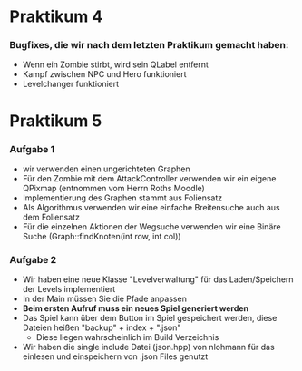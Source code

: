 # Praktikum 4

### Bugfixes, die wir nach dem letzten Praktikum gemacht haben:

- Wenn ein Zombie stirbt, wird sein QLabel entfernt
- Kampf zwischen NPC und Hero funktioniert
- Levelchanger funktioniert

# Praktikum 5

### Aufgabe 1

- wir verwenden einen ungerichteten Graphen
- Für den Zombie mit dem AttackController verwenden wir ein eigene QPixmap (entnommen vom Herrn Roths Moodle)
- Implementierung des Graphen stammt aus Foliensatz
- Als Algorithmus verwenden wir eine einfache Breitensuche auch aus dem Foliensatz
- Für die einzelnen Aktionen der Wegsuche verwenden wir eine Binäre Suche (Graph::findKnoten(int row, int col))

### Aufgabe 2

- Wir haben eine neue Klasse "Levelverwaltung" für das Laden/Speichern der Levels implementiert
- In der Main müssen Sie die Pfade anpassen 
- **Beim ersten Aufruf muss ein neues Spiel generiert werden**
- Das Spiel kann über dem Button im Spiel gespeichert werden, diese Dateien heißen "backup" + index + ".json"
  - Diese liegen wahrscheinlich im Build Verzeichnis
- Wir haben die single include Datei (json.hpp) von nlohmann für das einlesen und einspeichern von .json Files genutzt